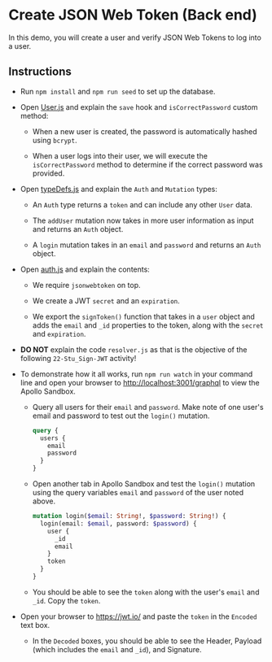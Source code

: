 # Create JSON Web Token (Back end)

In this demo, you will create a user and verify JSON Web Tokens to log into a user.

## Instructions

- Run `npm install` and `npm run seed` to set up the database.

- Open [User.js](models/User.js) and explain the `save` hook and `isCorrectPassword` custom method:

  - When a new user is created, the password is automatically hashed using `bcrypt`.

  - When a user logs into their user, we will execute the `isCorrectPassword` method to determine if the correct password was provided.

- Open [typeDefs.js](schemas/typeDefs.js) and explain the `Auth` and `Mutation` types:

  - An `Auth` type returns a `token` and can include any other `User` data.

  - The `addUser` mutation now takes in more user information as input and returns an `Auth` object.

  - A `login` mutation takes in an `email` and `password` and returns an `Auth` object.

- Open [auth.js](utils/auth.js) and explain the contents:

  - We require `jsonwebtoken` on top.

  - We create a JWT `secret` and an `expiration`.

  - We export the `signToken()` function that takes in a `user` object and adds the `email` and `_id` properties to the token, along with the `secret` and `expiration`.

- **DO NOT** explain the code `resolver.js` as that is the objective of the following `22-Stu_Sign-JWT` activity!

- To demonstrate how it all works, run `npm run watch` in your command line and open your browser to <http://localhost:3001/graphql> to view the Apollo Sandbox.

  - Query all users for their `email` and `password`. Make note of one user's email and password to test out the `login()` mutation.

    ```graphql
    query {
      users {
        email
        password
      }
    }
    ```

  - Open another tab in Apollo Sandbox and test the `login()` mutation using the query variables `email` and `password` of the user noted above.

    ```graphql
    mutation login($email: String!, $password: String!) {
      login(email: $email, password: $password) {
        user {
          _id
          email
        }
        token
      }
    }
    ```

  - You should be able to see the `token` along with the user's `email` and `_id`. Copy the `token`.

- Open your browser to <https://jwt.io/> and paste the `token` in the `Encoded` text box.

  - In the `Decoded` boxes, you should be able to see the Header, Payload (which includes the `email` and `_id`), and Signature.
